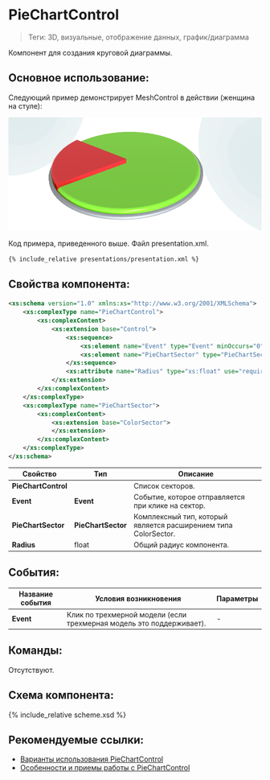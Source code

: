 # PieChartControl
> Теги: 3D, визуальные, отображение данных, график/диаграмма

Компонент для создания круговой диаграммы.  

## Основное использование:

Следующий пример демонстрирует MeshControl в действии (женщина на стуле):

![PieChartControl](screenshots/presentation.png)

Код примера, приведенного выше. Файл presentation.xml.

```xml
{% include_relative presentations/presentation.xml %}
```

## Свойства компонента:

```xml
<xs:schema version="1.0" xmlns:xs="http://www.w3.org/2001/XMLSchema">
    <xs:complexType name="PieChartControl">
        <xs:complexContent>
            <xs:extension base="Control">
                <xs:sequence>
                    <xs:element name="Event" type="Event" minOccurs="0" />
                    <xs:element name="PieChartSector" type="PieChartSector" minOccurs="0" maxOccurs="unbounded" />
                </xs:sequence>
                <xs:attribute name="Radius" type="xs:float" use="required" />
            </xs:extension>
        </xs:complexContent>
    </xs:complexType>
    <xs:complexType name="PieChartSector">
        <xs:complexContent>
            <xs:extension base="ColorSector">
            </xs:extension>
        </xs:complexContent>
    </xs:complexType>
</xs:schema>
```

| **Свойство**        | **Тип**            | **Описание**                             |
| ------------------- | ------------------ | ---------------------------------------- |
| **PieChartControl** |                    | Список секторов.                         |
| **Event**           | **Event**          | Событие, которое отправляется при клике на сектор. |
| **PieChartSector**  | **PieChartSector** | Комплексный тип, который является расширением типа ColorSector. |
| **Radius**          | float              | Общий радиус компонента.                 |

## События:

| **Название события** | **Условия возникновения**                | **Параметры** |
| -------------------- | ---------------------------------------- | ------------- |
| **Event**            | Клик по трехмерной модели (если трехмерная модель это поддерживает). | -             |

## Команды:

 Отсутствуют.

## Схема компонента:

{% include_relative scheme.xsd %}

## Рекомендуемые ссылки:

* [Варианты использования PieChartControl](presentations.md)
* [Особенности и приемы работы с PieChartControl](hints.md)

